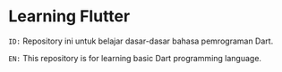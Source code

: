 # Learning Flutter
`ID:` Repository ini untuk belajar dasar-dasar bahasa pemrograman Dart.

`EN:` This repository is for learning basic Dart programming language.